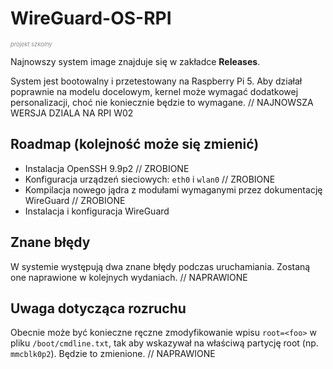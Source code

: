 # WireGuard-OS-RPI
<sup><span style="font-size: 0.8em; color: #888;"><i>projekt szkolny</i></span></sup>

Najnowszy system image znajduje się w zakładce **Releases**.

System jest bootowalny i przetestowany na Raspberry Pi 5. Aby działał poprawnie na modelu docelowym, kernel może wymagać dodatkowej personalizacji, choć nie koniecznie będzie to wymagane. // NAJNOWSZA WERSJA DZIALA NA RPI W02

## Roadmap (kolejność może się zmienić)

* Instalacja OpenSSH 9.9p2 // ZROBIONE
* Konfiguracja urządzeń sieciowych: `eth0` i `wlan0` // ZROBIONE
* Kompilacja nowego jądra z modułami wymaganymi przez dokumentację WireGuard // ZROBIONE
* Instalacja i konfiguracja WireGuard

## Znane błędy

W systemie występują dwa znane błędy podczas uruchamiania. Zostaną one naprawione w kolejnych wydaniach. // NAPRAWIONE

## Uwaga dotycząca rozruchu

Obecnie może być konieczne ręczne zmodyfikowanie wpisu `root=<foo>` w pliku `/boot/cmdline.txt`, tak aby wskazywał na właściwą partycję root (np. `mmcblk0p2`). Będzie to zmienione. // NAPRAWIONE
